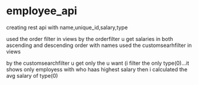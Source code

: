 # employee_api
   creating rest api with name,unique_id,salary,type
   
   
   used the order filter in views
   by the orderfilter u get salaries in both ascending and descending order with names
used the customsearhfilter in views

by the customsearchfilter u get only the u want (i filter the only type(0)...it shows only employess with who haas highest salary 
then i calculated the avg salary of type(0)
